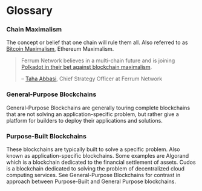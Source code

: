 # Glossary

### Chain Maximalism

The concept or belief that one chain will rule them all. Also referred to as [Bitcoin Maximalism](https://www.investopedia.com/terms/b/bitcoin-maximalism.asp), Ethereum Maximalism.&#x20;

> Ferrum Network believes in a multi-chain future and is joining [Polkadot in their bet against blockchain maximalism](https://cointelegraph.com/news/gavin-wood-polkadot-is-a-bet-against-blockchain-maximalism).
>
> – [Taha Abbasi](https://www.linkedin.com/in/tahaabbasi/), Chief Strategy Officer at Ferrum Network

### **General-Purpose Blockchains**

General-Purpose Blockchains are generally touring complete blockchains that are not solving an application-specific problem, but rather give a platform for builders to deploy their applications and solutions.&#x20;

### **Purpose-Built Blockchains**

These blockchains are typically built to solve a specific problem. Also known as application-specific blockchains. Some examples are Algorand which is a blockchain dedicated to the financial settlement of assets. Cudos is a blockchain dedicated to solving the problem of decentralized cloud computing services. See General-Purpose Blockchains for contrast in approach between Purpose-Built and General Purpose blockchains.

